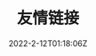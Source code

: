 ---
title: "友情链接"
description: '快来和我做互联网邻居！'
date: 2022-2-12T01:18:06Z
slug: "links"
layout: "links"
license: false
menu:
    main: 
        weight: -70
        name: Friends
        url: /
        params:
            icon: friends

comments: false
---